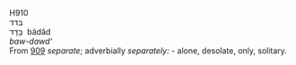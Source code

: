 <body>
  <p>H910<br>  בּדד  <br> בָּדָד  ‎  bâdâd  <br><i>baw-dawd‘ </i><br>From <a href="h0909.htm">909</a>  <i>separate</i>; adverbially <i>separately: - </i>alone, desolate, only, solitary.<br></p>
 </body>